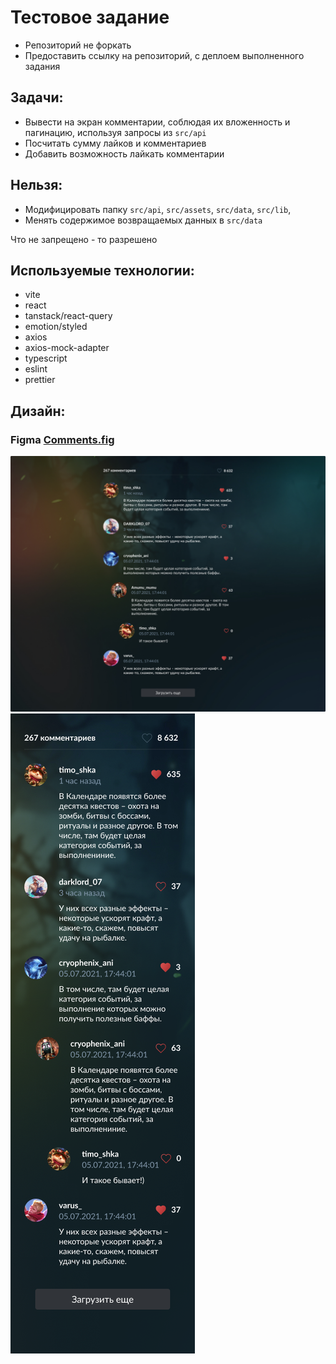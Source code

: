 # Тестовое задание

* Репозиторий не форкать
* Предоставить ссылку на репозиторий, с деплоем выполненного задания

## Задачи:

* Вывести на экран комментарии, соблюдая их вложенность и пагинацию, используя запросы из `src/api`
* Посчитать сумму лайков и комментариев
* Добавить возможность лайкать комментарии

## Нельзя:

* Модифицировать папку `src/api`, `src/assets`, `src/data`, `src/lib`, 
* Менять содержимое возвращаемых данных в `src/data`

Что не запрещено - то разрешено

## Используемые технологии: 

* vite
* react
* tanstack/react-query
* emotion/styled
* axios
* axios-mock-adapter
* typescript
* eslint
* prettier

## Дизайн:

### Figma [Comments.fig](./figma/technical-task.fig)

![preview.png](./figma/technical-task-pc.jpg)
![preview.png](./figma/technical-task-mobile.png)